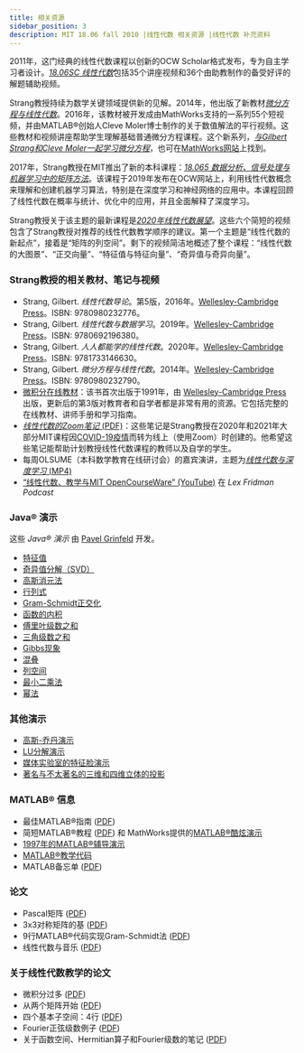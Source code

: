 ```yaml
---
title: 相关资源
sidebar_position: 3
description: MIT 18.06 fall 2010 |线性代数 相关资源 |线性代数 补充资料
---
```



2011年，这门经典的线性代数课程以创新的OCW Scholar格式发布，专为自主学习者设计。[_18.06SC 线性代数_](https://ocw.mit.edu/courses/18-06sc-linear-algebra-fall-2011)包括35个讲座视频和36个由助教制作的备受好评的解题辅助视频。

Strang教授持续为数学关键领域提供新的见解。2014年，他出版了新教材[_微分方程与线性代数_](http://www-math.mit.edu/~gs/dela/)。2016年，该教材被开发成由MathWorks支持的一系列55个短视频，并由MATLAB®创始人Cleve Moler博士制作的关于数值解法的平行视频。这些教材和视频讲座帮助学生理解基础普通微分方程课程。这个新系列，[_与Gilbert Strang和Cleve Moler一起学习微分方程_](https://ocw.mit.edu/courses/res-18-009-learn-differential-equations-up-close-with-gilbert-strang-and-cleve-moler-fall-2015)，也可在[MathWorks网站](http://www.mathworks.com/academia/courseware/learn-differential-equations.html)上找到。

2017年，Strang教授在MIT推出了新的本科课程：[_18.065 数据分析、信号处理与机器学习中的矩阵方法_](https://ocw.mit.edu/courses/18-065-matrix-methods-in-data-analysis-signal-processing-and-machine-learning-spring-2018)。该课程于2019年发布在OCW网站上，利用线性代数概念来理解和创建机器学习算法，特别是在深度学习和神经网络的应用中。本课程回顾了线性代数在概率与统计、优化中的应用，并且全面解释了深度学习。

Strang教授关于该主题的最新课程是[_2020年线性代数展望_](https://ocw.mit.edu/courses/res-18-010-a-2020-vision-of-linear-algebra-spring-2020)。这些六个简短的视频包含了Strang教授对推荐的线性代数教学顺序的建议。第一个主题是“线性代数的新起点”，接着是“矩阵的列空间”。剩下的视频简洁地概述了整个课程：“线性代数的大图景”、“正交向量”、“特征值与特征向量”、“奇异值与奇异向量”。

### Strang教授的相关教材、笔记与视频

- Strang, Gilbert. _线性代数导论_。第5版，2016年。[Wellesley-Cambridge Press](http://www.wellesleycambridge.com/)。ISBN: 9780980232776。
- Strang, Gilbert. _线性代数与数据学习_。2019年。[Wellesley-Cambridge Press](http://www.wellesleycambridge.com/)。ISBN: 9780692196380。
- Strang, Gilbert. _人人都能学的线性代数_。2020年。[Wellesley-Cambridge Press](http://www.wellesleycambridge.com/)。ISBN: 9781733146630。
- Strang, Gilbert. _微分方程与线性代数_。2014年。[Wellesley-Cambridge Press](http://www.wellesleycambridge.com/)。ISBN: 9780980232790。
- [微积分在线教材](https://ocw.mit.edu/courses/res-18-001-calculus-fall-2023/)：该书首次出版于1991年，由 [Wellesley-Cambridge Press](http://www.wellesleycambridge.com/) 出版，更新后的第3版对教育者和自学者都是非常有用的资源。它包括完整的在线教材、讲师手册和学习指南。
- [_线性代数的Zoom笔记_ (PDF)](/resource/18-06/MIT18_06s10zoomnotes.pdf)：这些笔记是Strang教授在2020年和2021年大部分MIT课程因[COVID-19疫情](https://en.wikipedia.org/wiki/COVID-19_pandemic)而转为线上（使用Zoom）时创建的。他希望这些笔记能帮助计划教授线性代数课程的教师以及自学的学生。
- 每周OLSUME（本科数学教育在线研讨会）的嘉宾演讲，主题为[_线性代数与深度学习_ (MP4)](https://olsume.org/wp-content/uploads/2021/09/strang.mp4)
- [“线性代数、教学与MIT OpenCourseWare” (YouTube)](https://www.youtube.com/watch?v=lEZPfmGCEk0&t=1s&ab_channel=LexFridman) 在 _Lex Fridman Podcast_

### Java® 演示

这些 _Java® 演示_ 由 [Pavel Grinfeld](https://drexel.edu/coas/faculty-research/faculty-directory/mathematics/Pavel-Grinfeld/) 开发。

- [特征值](https://ocw.mit.edu/ans7870/18/18.06/javademo/Eigen/)
- [奇异值分解（SVD）](https://ocw.mit.edu/ans7870/18/18.06/javademo/SVD/)
- [高斯消元法](https://ocw.mit.edu/ans7870/18/18.06/javademo/GaussElim/)
- [行列式](https://ocw.mit.edu/ans7870/18/18.06/javademo/Determinant/)
- [Gram-Schmidt正交化](https://ocw.mit.edu/ans7870/18/18.06/javademo/Gram/)
- [函数的内积](https://ocw.mit.edu/ans7870/18/18.06/javademo/InnerProduct/)
- [傅里叶级数之和](https://ocw.mit.edu/ans7870/18/18.06/javademo/FourierSeries/)
- [三角级数之和](https://ocw.mit.edu/ans7870/18/18.06/javademo/FourierSynthesis/)
- [Gibbs现象](https://ocw.mit.edu/ans7870/18/18.06/javademo/Gibbs/)
- [混叠](https://ocw.mit.edu/ans7870/18/18.06/javademo/Aliasing/)
- [列空间](https://ocw.mit.edu/ans7870/18/18.06/javademo/ColSpace/)
- [最小二乘法](https://ocw.mit.edu/ans7870/18/18.06/javademo/LeastSqr/)
- [幂法](https://ocw.mit.edu/ans7870/18/18.06/javademo/power_method_applet/powerMethod.html)

### 其他演示

- [高斯-乔丹演示](http://web.mit.edu/18.06/www/Links/demogj)
- [LU分解演示](http://web.mit.edu/18.06/www/Demos/matlab-diaries/demolu)
- [媒体实验室的特征脸演示](http://vismod.media.mit.edu/vismod/demos/facerec/basic.html)
- [著名与不太著名的三维和四维立体的投影](http://pages.uoregon.edu/koch/hypersolids/hypersolids.html)

### MATLAB® 信息

- 最佳MATLAB®指南 ([PDF](/resource/18-06/01_matlab.pdf))
- 简短MATLAB®教程 ([PDF](/resource/18-06/MIT18_06s10_matlab.pdf)) 和 MathWorks提供的[MATLAB®酷炫演示](http://www.mathworks.com/products/demos/)
- [1997年的MATLAB®辅导演示](http://web.mit.edu/18.06/www/MATLAB/Recitation.html)
- [MATLAB®教学代码](http://web.mit.edu/18.06/www/Course-Info/Tcodes.html)
- MATLAB备忘单 ([PDF](/resource/18-06/matlab-cheatsheet.pdf))

### 论文

- Pascal矩阵 ([PDF](/resource/18-06/MIT18_06s10_pascal_work.pdf))
- 3x3对称矩阵的基 ([PDF](/resource/18-06/MIT18_06s10_symmbases/))
- 9行MATLAB®代码实现Gram-Schmidt法 ([PDF](/resource/18-06/MIT18_06s10_gramschmidtmat.pdf))
- 线性代数与音乐 ([PDF](/resource/18-06/linear-algebra-and-music.pdf))

### 关于线性代数教学的论文

- 微积分过多 ([PDF](/resource/18-06//too-much-calculus.pdf))
- 从两个矩阵开始 ([PDF](/resource/18-06/starting2matrices_ver5.pdf))
- 四个基本子空间：4行 ([PDF](/resource/18-06/newpaper_ver3.pdf))
- Fourier正弦级数例子 ([PDF](/resource/18-06/sines.pdf))
- 关于函数空间、Hermitian算子和Fourier级数的笔记 ([PDF](/resource/18-06/operators.pdf))
